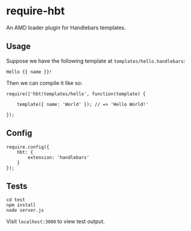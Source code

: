 require-hbt
===========

An AMD loader plugin for Handlebars templates.

Usage
-----

Suppose we have the following template at `templates/hello.handlebars`:

    Hello {{ name }}!

Then we can compile it like so:

    require(['hbt!templates/hello', function(template) {

        template({ name: 'World' }); // => 'Hello World!'

    });

Config
------

    require.config({
        hbt: {
            extension: 'handlebars'
        }
    });

Tests
-----

    cd test
    npm install
    node server.js

Visit `localhost:3000` to view test output.